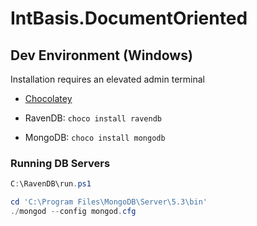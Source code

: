 # IntBasis.DocumentOriented

## Dev Environment (Windows)

Installation requires an elevated admin terminal

- [Chocolatey][]
- RavenDB: `choco install ravendb`
- MongoDB: `choco install mongodb`

  [Chocolatey]: https://chocolatey.org/install

### Running DB Servers

```ps1
C:\RavenDB\run.ps1
```

```ps1
cd 'C:\Program Files\MongoDB\Server\5.3\bin'
./mongod --config mongod.cfg
```
